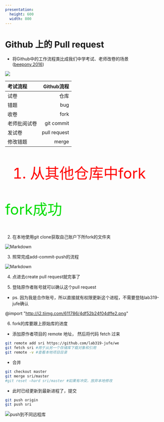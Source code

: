 ```yaml
---
presentation:
  height: 600
  width: 800
---
```

<!-- slide -->

# Github 上的 Pull request

<!-- slide -->
- 将Github中的工作流程类比成我们中学考试、老师改卷的场景([beepony,2016](https://www.zhihu.com/question/21682976/answer/79489643))

![](https://imgsa.baidu.com/exp/w=480/sign=e511e37fe0cd7b89e96c3b8b3f254291/b151f8198618367aeba29c6828738bd4b31ce558.jpg)

<!-- slide -->
|考试流程|Github流程|
|:--|--:|
|试卷|仓库|
|错题|bug|
|收卷|fork|
|老师批阅试卷|git commit|
|发试卷|pull request|
|修改错题|merge|

<!-- slide data-background-image="http://i2.tiimg.com/611786/4ff2c860b820080b.png" -->

<font color=red size=144>

1. 从其他仓库中fork

</font>

<!-- slide data-background-image="http://i2.tiimg.com/611786/e4bd89c40696c68a.png" -->
<font color=#00dd00 size=144>

fork成功

</font>

<!-- slide -->
2. 在本地使用git clone获取自己账户下所fork的文件夹

![Markdown](http://i1.fuimg.com/611786/a983c3d3cf98a816.png)

<!-- slide -->
3. 照常完成add-commit-push的流程

![Markdown](http://i2.tiimg.com/611786/98f8d41f4119d787.png)

<!-- slide data-background-image="http://i1.fuimg.com/611786/e078889e8ac8d782.png" -->
4. 点进去create pull request就完事了

<!-- slide -->
  
5. 登陆原作者账号就可以确认这个pull request

- ps. 因为我是合作账号，所以直接就有权限更新这个进程，不需要登陆lab319-jufe确认

@import "http://i2.tiimg.com/611786/4df52b24f04dffe2.png"

<!-- slide data-background-image="http://i2.tiimg.com/611786/c56de48074d9b8a7.png" -->

<!-- slide -->
6. fork的库要跟上原始库的进度

- 添加原作者项目的 remote 地址， 然后将代码 fetch 过来 

```bash
git remote add sri https://github.com/lab319-jufe/we
git fetch sri #用于从另一个存储库下载对象和引用
git remote -v #查看本地项目目录
```

- 合并

```bash
git checkout master
git merge sri/master
#git reset –hard sri/master #如果有冲突，放弃本地修改
```

<!-- slide -->

- 此时已经更新到最新进程了，提交

```bash
git push origin
git push sri
```

![push到不同远程库](http://i2.tiimg.com/611786/dcf6bbde0d9a998a.png)